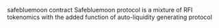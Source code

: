 safebluemoon contract Safebluemoon protocol is a mixture of RFI tokenomics with the added function of auto-liquidity generating protocol
